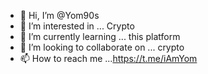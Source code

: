 - 👋 Hi, I’m @Yom90s
- 👀 I’m interested in ... Crypto
- 🌱 I’m currently learning ... this platform
- 💞️ I’m looking to collaborate on ... crypto
- 📫 How to reach me ...https://t.me/iAmYom

<!---
Yom90s/Yom90s is a ✨ special ✨ repository because its `README.md` (this file) appears on your GitHub profile.
You can click the Preview link to take a look at your changes.
--->
